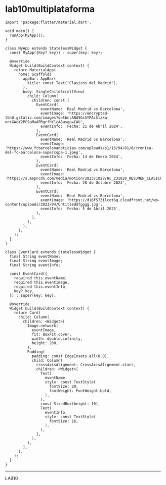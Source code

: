 # lab10multiplataforma

    import 'package:flutter/material.dart';
    
    void main() {
      runApp(MyApp());
    }
    
    class MyApp extends StatelessWidget {
      const MyApp({Key? key}) : super(key: key);
    
      @override
      Widget build(BuildContext context) {
        return MaterialApp(
          home: Scaffold(
            appBar: AppBar(
              title: const Text('Clasicos del Madrid'),
            ),
            body: SingleChildScrollView(
              child: Column(
                children: const [
                  EventCard(
                    eventName: 'Real Madrid vs Barcelona',
                    eventImage: 'https://encrypted-tbn0.gstatic.com/images?q=tbn:ANd9GcSYPAcSlaka-nnrGWeY2PC9aMaAPRgrfhY1cA&usqp=CAU',
                    eventInfo: 'Fecha: 21 de Abril 2024',
                  ),
                  EventCard(
                    eventName: 'Real Madrid vs Barcelona',
                    eventImage: 'https://www.fcbarcelonanoticias.com/uploads/s1/13/94/01/8/cronica-del-fc-barcelona-supercopa-1.jpeg',
                    eventInfo: 'Fecha: 14 de Enero 2024',
                  ),
                  EventCard(
                    eventName: 'Real Madrid vs Barcelona',
                    eventImage: 'https://a.espncdn.com/media/motion/2023/1028/Hu_231028_RESUMEN_CLASICO_COM_REV1/Hu_231028_RESUMEN_CLASICO_COM_REV1.jpg',
                    eventInfo: 'Fecha: 28 de Octubre 2023',
                  ),
                  EventCard(
                    eventName: 'Real Madrid vs Barcelona',
                    eventImage: 'https://d16f573ilcot6q.cloudfront.net/wp-content/uploads/2023/04/Untitleddfgggg.jpg',
                    eventInfo: 'Fecha: 5 de Abril 2023',
                  ),
                ],
              ),
            ),
          ),
        );
      }
    }
    
    class EventCard extends StatelessWidget {
      final String eventName;
      final String eventImage;
      final String eventInfo;
    
      const EventCard({
        required this.eventName,
        required this.eventImage,
        required this.eventInfo,
        Key? key,
      }) : super(key: key);
    
      @override
      Widget build(BuildContext context) {
        return Card(
          child: Column(
            children: <Widget>[
              Image.network(
                eventImage,
                fit: BoxFit.cover,
                width: double.infinity,
                height: 200,
              ),
              Padding(
                padding: const EdgeInsets.all(8.0),
                child: Column(
                  crossAxisAlignment: CrossAxisAlignment.start,
                  children: <Widget>[
                    Text(
                      eventName,
                      style: const TextStyle(
                        fontSize: 20,
                        fontWeight: FontWeight.bold,
                      ),
                    ),
                    const SizedBox(height: 10),
                    Text(
                      eventInfo,
                      style: const TextStyle(
                        fontSize: 16,
                      ),
                    ),
                  ],
                ),
              ),
            ],
          ),
        );
      }
    }

----------------------------------------------------
LAB10
